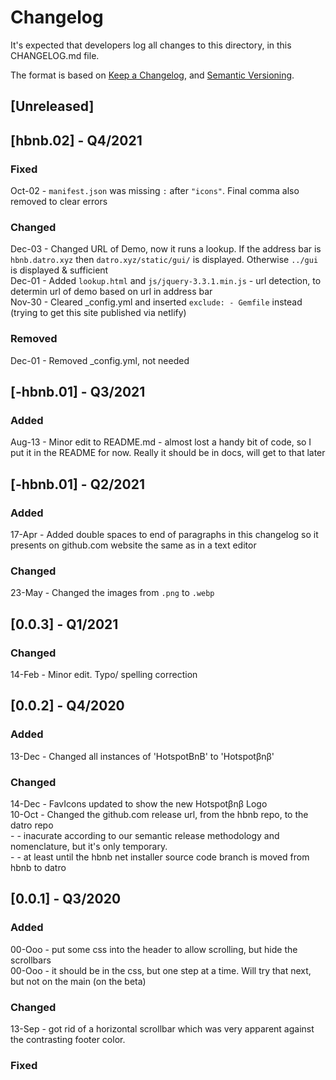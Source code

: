 # Changelog
It's expected that developers log all changes to this directory, in this CHANGELOG.md file.

The format is based on [Keep a Changelog](https://keepachangelog.com/en/1.0.0/),
and [Semantic Versioning](https://semver.org/spec/v2.0.0.html).

## [Unreleased]

## [hbnb.02] - Q4/2021

### Fixed 
Oct-02 - `manifest.json` was missing `:` after `"icons"`. Final comma also removed to clear errors    

### Changed
Dec-03 - Changed URL of Demo, now it runs a lookup. If the address bar is `hbnb.datro.xyz` then `datro.xyz/static/gui/` is displayed. Otherwise `../gui` is displayed & sufficient  
Dec-01 - Added `lookup.html` and `js/jquery-3.3.1.min.js` - url detection, to determin url of demo based on url in address bar  
Nov-30 - Cleared _config.yml and inserted `exclude: - Gemfile` instead (trying to get this site published via netlify)   

### Removed
Dec-01 - Removed _config.yml, not needed  


## [-hbnb.01] - Q3/2021

### Added
Aug-13 - Minor edit to README.md - almost lost a handy bit of code, so I put it in the README for now. Really it should be in docs, will get to that later  

## [-hbnb.01] - Q2/2021

### Added 
17-Apr - Added double spaces to end of paragraphs in this changelog so it presents on github.com website the same as in a text editor   

### Changed
23-May - Changed the images from `.png` to `.webp`  


## [0.0.3] - Q1/2021

### Changed
14-Feb - Minor edit. Typo/ spelling correction  

## [0.0.2] - Q4/2020

### Added
13-Dec - Changed all instances of 'HotspotBnB' to 'Hotspotβnβ'  

### Changed
14-Dec - FavIcons updated to show the new Hotspotβnβ Logo  
10-Oct - Changed the github.com release url, from the hbnb repo, to the datro repo  
       - - inacurate according to our semantic release methodology and nomenclature, but it's only temporary.  
       - - at least until the hbnb net installer source code branch is moved from hbnb to datro   

## [0.0.1] - Q3/2020

### Added
00-Ooo - put some css into the header to allow scrolling, but hide the scrollbars  
00-Ooo - it should be in the css, but one step at a time. Will try that next, but not on the main (on the beta)  

### Changed
13-Sep - got rid of a horizontal scrollbar which was very apparent against the contrasting footer color.   

### Fixed
